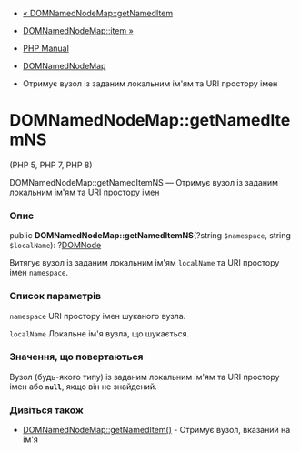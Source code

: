 - [« DOMNamedNodeMap::getNamedItem](domnamednodemap.getnameditem.md)
- [DOMNamedNodeMap::item »](domnamednodemap.item.md)

- [PHP Manual](index.md)
- [DOMNamedNodeMap](class.domnamednodemap.md)
- Отримує вузол із заданим локальним ім'ям та URI простору імен

# DOMNamedNodeMap::getNamedItemNS

(PHP 5, PHP 7, PHP 8)

DOMNamedNodeMap::getNamedItemNS — Отримує вузол із заданим локальним
ім'ям та URI простору імен

### Опис

public **DOMNamedNodeMap::getNamedItemNS**(?string `$namespace`, string
`$localName`): ?[DOMNode](class.domnode.md)

Витягує вузол із заданим локальним ім'ям `localName` та URI
простору імен `namespace`.

### Список параметрів

`namespace`
URI простору імен шуканого вузла.

`localName`
Локальне ім'я вузла, що шукається.

### Значення, що повертаються

Вузол (будь-якого типу) із заданим локальним ім'ям та URI простору імен
або **`null`**, якщо він не знайдений.

### Дивіться також

- [DOMNamedNodeMap::getNamedItem()](domnamednodemap.getnameditem.md) -
Отримує вузол, вказаний на ім'я
